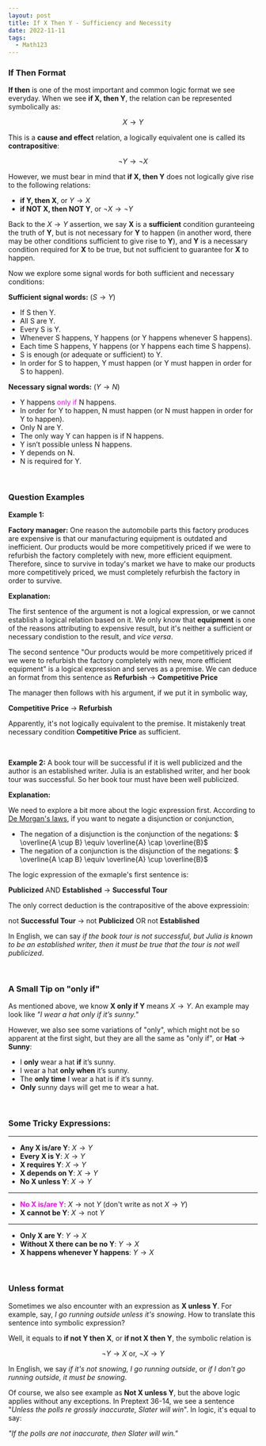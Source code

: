 ```yaml
---
layout: post
title: If X Then Y - Sufficiency and Necessity
date: 2022-11-11
tags:
  - Math123
---
```


### If Then Format

**If then** is one of the most important and common logic format we see everyday. When we see **if X, then Y**, the relation can be represented symbolically as:

$$ X \rightarrow Y $$

This is a **cause and effect** relation, a logically equivalent one is called its **contrapositive**:

$$ \neg Y \rightarrow \neg X $$

However, we must bear in mind that **if X, then Y** does not logically give rise to the following relations:

- **if Y, then X**, or $Y \rightarrow X$
- **if NOT X, then NOT Y**, or $\neg X \rightarrow \neg Y$

Back to the $X \rightarrow Y$ assertion, we say **X** is a **sufficient** condition guranteeing the truth of **Y**, but is not necessary for **Y** to happen (in another word, there may be other conditions sufficient to give rise to **Y**), and **Y** is a necessary condition required for **X** to be true, but not sufficient to guarantee for **X** to happen.

Now we explore some signal words for both sufficient and necessary conditions:

**Sufficient signal words:** ($S \rightarrow Y$)

- If S then Y.
- All S are Y.
- Every S is Y.
- Whenever S happens, Y happens (or Y happens whenever S happens).
- Each time S happens, Y happens (or Y happens each time S happens).
- S is enough (or adequate or sufficient) to Y.
- In order for S to happen, Y must happen (or Y must happen in order for S to happen).

**Necessary signal words:** ($Y \rightarrow N$)

- Y happens <span style="color: Magenta">only if</span> N happens.
- In order for Y to happen, N must happen (or N must happen in order for Y to happen).
- Only N are Y.
- The only way Y can happen is if N happens.
- Y isn’t possible unless N happens.
- Y depends on N.
- N is required for Y.

<br>

### Question Examples

**Example 1:**

**Factory manager:** One reason the automobile parts this factory produces are expensive is that our manufacturing equipment is outdated and inefficient. Our products would be more competitively priced if we were to refurbish the factory completely with new, more efficient equipment. Therefore, since to survive in today's market we have to make our products more competitively priced, we must completely refurbish the factory in order to survive.

**Explanation:**

The first sentence of the argument is not a logical expression, or we cannot establish a logical relation based on it. We only know that **equipment** is one of the reasons attributing to expensive result, but it's neither a sufficient or necessary condistion to the result, and _vice versa_.

The second sentence "Our products would be more competitively priced if we were to refurbish the factory completely with new, more efficient equipment" is a logical expression and serves as a premise. We can deduce an format from this sentence as **Refurbish** $\rightarrow$ **Competitive Price**

The manager then follows with his argument, if we put it in symbolic way,

**Competitive Price** $\rightarrow$ **Refurbish**

Apparently, it's not logically equivalent to the premise. It mistakenly treat necessary condition **Competitive Price** as sufficient.

<br>

**Example 2:**
A book tour will be successful if it is well publicized and the author is an established writer. Julia is an established writer, and her book tour was successful. So her book tour must have been well publicized.

**Explanation:**

We need to explore a bit more about the logic expression first. According to [De Morgan's laws](https://en.wikipedia.org/wiki/De_Morgan%27s_laws), if you want to negate a disjunction or conjunction,

- The negation of a disjunction is the conjunction of the negations: $ \overline{A \cup B} \equiv \overline{A} \cap \overline{B}$
- The negation of a conjunction is the disjunction of the negations: $ \overline{A \cap B} \equiv \overline{A} \cup \overline{B}$

The logic expression of the exmaple's first sentence is:

**Publicized** AND **Established** $\rightarrow$ **Successful Tour**

The only correct deduction is the contrapositive of the above expressioin:

not **Successful Tour** $\rightarrow$ not **Publicized** OR not **Established**

In English, we can say _if the book tour is not successful, but Julia is known to be an established writer, then it must be true that the tour is not well publicized_.

<br>

### A Small Tip on "only if"

As mentioned above, we know **X only if Y** means $X \rightarrow Y$. An example may look like _"I wear a hat only if it’s sunny."_

However, we also see some variations of "only", which might not be so apparent at the first sight, but they are all the same as "only if", or **Hat** $\rightarrow$ **Sunny**:

- I **only** wear a hat **if** it’s sunny.
- I wear a hat **only when** it’s sunny.
- The **only time** I wear a hat is if it’s sunny.
- **Only** sunny days will get me to wear a hat.

<br>

### Some Tricky Expressions:

---

- **Any X is/are Y**: $X \rightarrow Y$
- **Every X is Y**: $X \rightarrow Y$
- **X requires Y**: $X \rightarrow Y$
- **X depends on Y**: $X \rightarrow Y$
- **No X unless Y**: $X \rightarrow Y$

---

- **<span style="color: Magenta">No X is/are Y</span>**: $X \rightarrow \text{not } Y$ (don't write as not $X \rightarrow Y$)
- **X cannot be Y**: $X \rightarrow \text{not } Y$

---

- **Only X are Y**: $Y \rightarrow X$
- **Without X there can be no Y**: $Y \rightarrow X$
- **X happens whenever Y happens**: $Y \rightarrow X$

<br>

### Unless format

Sometimes we also encounter with an expression as **X unless Y**. For example, say, _I go running outside unless it's snowing_. How to translate this sentence into symbolic expression?

Well, it equals to **if not Y then X**, or **if not X then Y**, the symbolic relation is

$$ \neg Y \rightarrow X \text{ or, } \neg X \rightarrow Y$$

In English, we say _if it's not snowing, I go running outside_, or _if I don't go running outside, it must be snowing_.

Of course, we also see example as **Not X unless Y**, but the above logic applies without any exceptions. In Preptext 36-14, we see a sentence "_Unless the polls re grossly inaccurate, Slater will win_". In logic, it's equal to say:

_"If the polls are not inaccurate, then Slater will win."_

<br>
